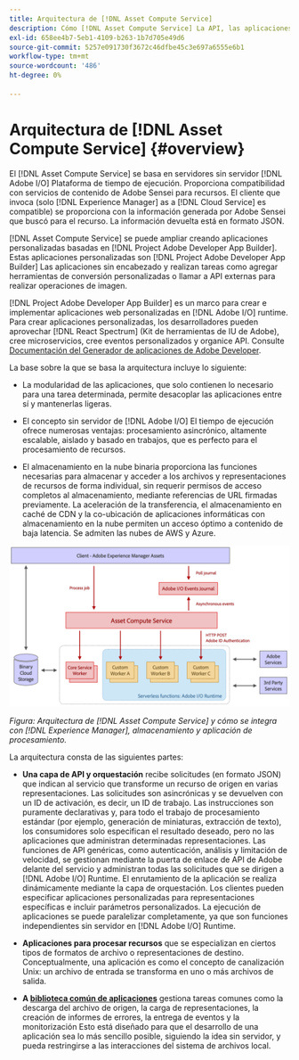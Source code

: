 ```yaml
---
title: Arquitectura de [!DNL Asset Compute Service]
description: Cómo [!DNL Asset Compute Service] La API, las aplicaciones y el SDK trabajan juntos para proporcionar un servicio de procesamiento de recursos nativo de la nube.
exl-id: 658ee4b7-5eb1-4109-b263-1b7d705e49d6
source-git-commit: 5257e091730f3672c46dfbe45c3e697a6555e6b1
workflow-type: tm+mt
source-wordcount: '486'
ht-degree: 0%

---
```


# Arquitectura de [!DNL Asset Compute Service] {#overview}

El [!DNL Asset Compute Service] se basa en servidores sin servidor [!DNL Adobe I/O] Plataforma de tiempo de ejecución. Proporciona compatibilidad con servicios de contenido de Adobe Sensei para recursos. El cliente que invoca (solo [!DNL Experience Manager] as a [!DNL Cloud Service] es compatible) se proporciona con la información generada por Adobe Sensei que buscó para el recurso. La información devuelta está en formato JSON.

[!DNL Asset Compute Service] se puede ampliar creando aplicaciones personalizadas basadas en [!DNL Project Adobe Developer App Builder]. Estas aplicaciones personalizadas son [!DNL Project Adobe Developer App Builder] Las aplicaciones sin encabezado y realizan tareas como agregar herramientas de conversión personalizadas o llamar a API externas para realizar operaciones de imagen.

[!DNL Project Adobe Developer App Builder] es un marco para crear e implementar aplicaciones web personalizadas en [!DNL Adobe I/O] runtime. Para crear aplicaciones personalizadas, los desarrolladores pueden aprovechar [!DNL React Spectrum] (Kit de herramientas de IU de Adobe), cree microservicios, cree eventos personalizados y organice API. Consulte [Documentación del Generador de aplicaciones de Adobe Developer](https://developer.adobe.com/app-builder/docs/overview).

La base sobre la que se basa la arquitectura incluye lo siguiente:

* La modularidad de las aplicaciones, que solo contienen lo necesario para una tarea determinada, permite desacoplar las aplicaciones entre sí y mantenerlas ligeras.

* El concepto sin servidor de [!DNL Adobe I/O] El tiempo de ejecución ofrece numerosas ventajas: procesamiento asincrónico, altamente escalable, aislado y basado en trabajos, que es perfecto para el procesamiento de recursos.

* El almacenamiento en la nube binaria proporciona las funciones necesarias para almacenar y acceder a los archivos y representaciones de recursos de forma individual, sin requerir permisos de acceso completos al almacenamiento, mediante referencias de URL firmadas previamente. La aceleración de la transferencia, el almacenamiento en caché de CDN y la co-ubicación de aplicaciones informáticas con almacenamiento en la nube permiten un acceso óptimo a contenido de baja latencia. Se admiten las nubes de AWS y Azure.

![Arquitectura del servicio de Asset compute](assets/architecture-diagram.png)

*Figura: Arquitectura de [!DNL Asset Compute Service] y cómo se integra con [!DNL Experience Manager], almacenamiento y aplicación de procesamiento.*

La arquitectura consta de las siguientes partes:

* **Una capa de API y orquestación** recibe solicitudes (en formato JSON) que indican al servicio que transforme un recurso de origen en varias representaciones. Las solicitudes son asincrónicas y se devuelven con un ID de activación, es decir, un ID de trabajo. Las instrucciones son puramente declarativas y, para todo el trabajo de procesamiento estándar (por ejemplo, generación de miniaturas, extracción de texto), los consumidores solo especifican el resultado deseado, pero no las aplicaciones que administran determinadas representaciones. Las funciones de API genéricas, como autenticación, análisis y limitación de velocidad, se gestionan mediante la puerta de enlace de API de Adobe delante del servicio y administran todas las solicitudes que se dirigen a [!DNL Adobe I/O] Runtime. El enrutamiento de la aplicación se realiza dinámicamente mediante la capa de orquestación. Los clientes pueden especificar aplicaciones personalizadas para representaciones específicas e incluir parámetros personalizados. La ejecución de aplicaciones se puede paralelizar completamente, ya que son funciones independientes sin servidor en [!DNL Adobe I/O] Runtime.

* **Aplicaciones para procesar recursos** que se especializan en ciertos tipos de formatos de archivo o representaciones de destino. Conceptualmente, una aplicación es como el concepto de canalización Unix: un archivo de entrada se transforma en uno o más archivos de salida.

* **A [biblioteca común de aplicaciones](https://github.com/adobe/asset-compute-sdk)** gestiona tareas comunes como la descarga del archivo de origen, la carga de representaciones, la creación de informes de errores, la entrega de eventos y la monitorización Esto está diseñado para que el desarrollo de una aplicación sea lo más sencillo posible, siguiendo la idea sin servidor, y pueda restringirse a las interacciones del sistema de archivos local.

<!-- TBD:

* About the YAML file?
* minimize description to custom applications
* remove all internal stuff (e.g. Photoshop application, API Gateway) from text and diagram
* update diagram to focus on 3rd party custom applications ONLY
* Explain important transactions/handshakes?
* Flow of assets/control? See the illustration on the Nui diagrams wiki.
* Illustrations. See the SVG shared by Alex.
* Exceptions? Limitations? Call-outs? Gotchas?
* Do we want to add what basic processing is not available currently, that is expected by existing AEM customers?
-->
